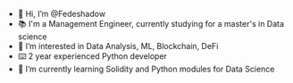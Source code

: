 - 👋 Hi, I’m @Fedeshadow
- 📚 I'm a Management Engineer, currently studying for a master's in Data science
- 👀 I’m interested in Data Analysis, ML, Blockchain, DeFi
- ⌨️ 2 year experienced Python developer
- 🌱 I’m currently learning Solidity and Python modules for Data Science

<!---
Fedeshadow/Fedeshadow is a ✨ special ✨ repository because its `README.md` (this file) appears on your GitHub profile.
You can click the Preview link to take a look at your changes.
--->
